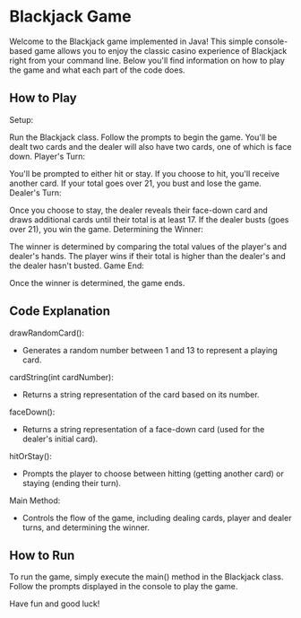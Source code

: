 # Blackjack Game

Welcome to the Blackjack game implemented in Java! This simple console-based game allows you to enjoy the classic casino experience of Blackjack right from your command line. Below you'll find information on how to play the game and what each part of the code does.

## How to Play
Setup:

Run the Blackjack class.
Follow the prompts to begin the game.
You'll be dealt two cards and the dealer will also have two cards, one of which is face down.
Player's Turn:

You'll be prompted to either hit or stay.
If you choose to hit, you'll receive another card.
If your total goes over 21, you bust and lose the game.
Dealer's Turn:

Once you choose to stay, the dealer reveals their face-down card and draws additional cards until their total is at least 17.
If the dealer busts (goes over 21), you win the game.
Determining the Winner:

The winner is determined by comparing the total values of the player's and dealer's hands.
The player wins if their total is higher than the dealer's and the dealer hasn't busted.
Game End:

Once the winner is determined, the game ends.
## Code Explanation
drawRandomCard():

- Generates a random number between 1 and 13 to represent a playing card.
  
cardString(int cardNumber):

- Returns a string representation of the card based on its number.
  
faceDown():

- Returns a string representation of a face-down card (used for the dealer's initial card).
  
hitOrStay():

- Prompts the player to choose between hitting (getting another card) or staying (ending their turn).
  
Main Method:

- Controls the flow of the game, including dealing cards, player and dealer turns, and determining the winner.
  
## How to Run
To run the game, simply execute the main() method in the Blackjack class. Follow the prompts displayed in the console to play the game.

Have fun and good luck!
